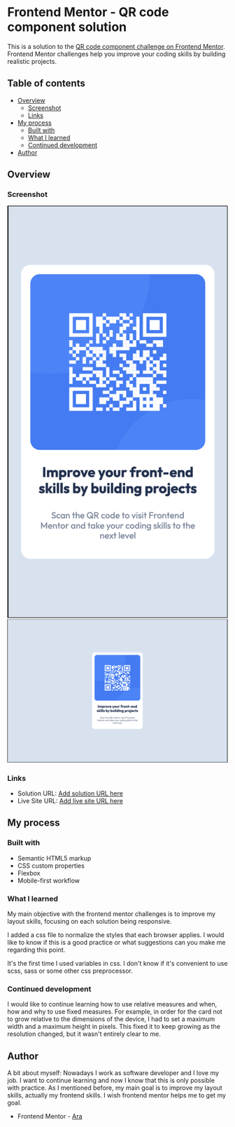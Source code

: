 # Frontend Mentor - QR code component solution

This is a solution to the [QR code component challenge on Frontend Mentor](https://www.frontendmentor.io/challenges/qr-code-component-iux_sIO_H). Frontend Mentor challenges help you improve your coding skills by building realistic projects.

## Table of contents

- [Overview](#overview)
  - [Screenshot](#screenshot)
  - [Links](#links)
- [My process](#my-process)
  - [Built with](#built-with)
  - [What I learned](#what-i-learned)
  - [Continued development](#continued-development)
- [Author](#author)

## Overview

### Screenshot

![My Solution - Mobile: 375px](./images/screenshots-solution/mobile-375.jpg)
![My Solution - Desktop: 1440px](./images/screenshots-solution/desktop-1440.jpg)

### Links

- Solution URL: [Add solution URL here](https://your-solution-url.com)
- Live Site URL: [Add live site URL here](https://your-live-site-url.com)

## My process

### Built with

- Semantic HTML5 markup
- CSS custom properties
- Flexbox
- Mobile-first workflow

### What I learned

My main objective with the frontend mentor challenges is to improve my layout skills, focusing on each solution being responsive.

I added a css file to normalize the styles that each browser applies. I would like to know if this is a good practice or what suggestions can you make me regarding this point.

It's the first time I used variables in css. I don't know if it's convenient to use scss, sass or some other css preprocessor.

### Continued development

I would like to continue learning how to use relative measures and when, how and why to use fixed measures.
For example, in order for the card not to grow relative to the dimensions of the device, I had to set a maximum width and a maximum height in pixels. This fixed it to keep growing as the resolution changed, but it wasn't entirely clear to me.

## Author

A bit about myself:
Nowadays I work as software developer and I love my job. I want to continue learning and now I know that this is only possible with practice. As I mentioned before, my main goal is to improve my layout skills, actually my frontend skills. I wish frontend mentor helps me to get my goal.

- Frontend Mentor - [Ara](https://www.frontendmentor.io/profile/arag)
